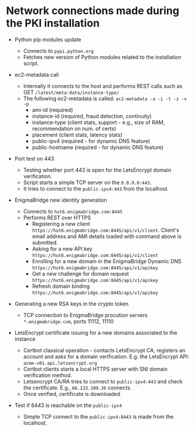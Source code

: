 # Network connections made during the PKI installation

* Python pip modules update
  * Connects to `pypi.python.org`
  * Fetches new version of Python modules related to the installation script.

* ec2-metadata call
  * Internally it connects to the host and performs REST calls such as GET `/latest/meta-data/instance-type/`
  * The following ec2-metadata is called: `ec2-metadata -a -i -t -z -v -p`
    * ami-id (required)
    * instance-id (required, fraud detection, continuity)
    * instance-type (client stats, support - e.g., size of RAM, recommendation on num. of certs)
    * placement (client stats, latency stats)
    * public-ipv4 (required - for dynamic DNS feature)
    * public-hostname (required - for dynamic DNS feature)

* Port test on 443
  * Testing whether port 443 is open for the LetsEncrypt domain verification.
  * Script starts a simple TCP server on the `0.0.0.0:443`.
  * It tries to connect to the `public-ipv4:443` from the localhost.

* EnigmaBridge new identity generation
  * Connects to `hut6.enigmabridge.com:8445`
  * Performs REST over HTTPS
    * Registering a new client `https://hut6.enigmabridge.com:8445/api/v1/client`. Client's email address and AMI details loaded with command above is submitted.
    * Asking for a new API key `https://hut6.enigmabridge.com:8445/api/v1/client`
    * Enrolling for a new domain in the EnigmaBridge Dynamic DNS `https://hut6.enigmabridge.com:8445/api/v1/apikey`
    * Get a new challenge for domain request `https://hut6.enigmabridge.com:8445/api/v1/apikey`
    * Refresh domain binding `https://hut6.enigmabridge.com:8445/api/v1/apikey`
  
* Generating a new RSA keys in the crypto token
  * TCP connection to EnigmaBridge procution servers `*.enigmabridge.com`, ports 11112, 11110
 
* LetsEncrypt certificate issuing for a new domains associated to the instance
  * Certbot classical operation - contacts LetsEncrypt CA, registers an account and asks for a domain verification. E.g. the LetsEncrypt API: `acme-v01.api.letsencrypt.org`
  * Certbot clients starts a local HTTPS server with SNI domain verification method. 
  * Letsencrypt CA/RA tries to connect to `public-ipv4:443` and check the certificate. E.g., `66.133.109.36` connects.
  * Once verified, certificate is downloaded
  
* Test if 8443 is reachable on the `public-ipv4`
  * Simple TCP connect to the `public-ipv4:8443` is made from the localhost.
  
  


